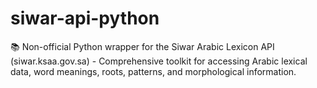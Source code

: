 # siwar-api-python
📚 Non-official Python wrapper for the Siwar Arabic Lexicon API (siwar.ksaa.gov.sa) - Comprehensive toolkit for accessing Arabic lexical data, word meanings, roots, patterns, and morphological information. 
